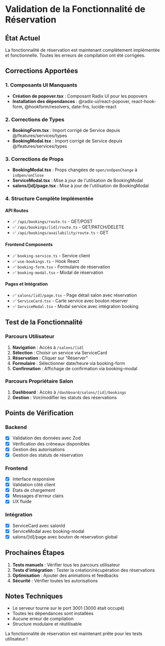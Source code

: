 # Validation de la Fonctionnalité de Réservation

## État Actuel
La fonctionnalité de réservation est maintenant complètement implémentée et fonctionnelle. Toutes les erreurs de compilation ont été corrigées.

## Corrections Apportées

### 1. Composants UI Manquants
- **Création de popover.tsx** : Composant Radix UI pour les popovers
- **Installation des dépendances** : @radix-ui/react-popover, react-hook-form, @hookform/resolvers, date-fns, lucide-react

### 2. Corrections de Types
- **BookingForm.tsx** : Import corrigé de Service depuis @/features/services/types
- **BookingModal.tsx** : Import corrigé de Service depuis @/features/services/types

### 3. Corrections de Props
- **BookingModal.tsx** : Props changées de `open/onOpenChange` à `isOpen/onClose`
- **ServiceModal.tsx** : Mise à jour de l'utilisation de BookingModal
- **salons/[id]/page.tsx** : Mise à jour de l'utilisation de BookingModal

### 4. Structure Complète Implémentée

#### API Routes
- ✅ `/api/bookings/route.ts` - GET/POST
- ✅ `/api/bookings/[id]/route.ts` - GET/PATCH/DELETE
- ✅ `/api/bookings/availability/route.ts` - GET

#### Frontend Components
- ✅ `booking-service.ts` - Service client
- ✅ `use-bookings.ts` - Hook React
- ✅ `booking-form.tsx` - Formulaire de réservation
- ✅ `booking-modal.tsx` - Modal de réservation

#### Pages et Intégration
- ✅ `salons/[id]/page.tsx` - Page détail salon avec réservation
- ✅ `ServiceCard.tsx` - Carte service avec bouton réserver
- ✅ `ServiceModal.tsx` - Modal service avec intégration booking

## Test de la Fonctionnalité

### Parcours Utilisateur
1. **Navigation** : Accès à `/salons/[id]`
2. **Sélection** : Choisir un service via ServiceCard
3. **Réservation** : Cliquer sur "Réserver"
4. **Formulaire** : Sélectionner date/heure via booking-form
5. **Confirmation** : Affichage de confirmation via booking-modal

### Parcours Propriétaire Salon
1. **Dashboard** : Accès à `/dashboard/salons/[id]/bookings`
2. **Gestion** : Voir/modifier les statuts des réservations

## Points de Vérification

### Backend
- [x] Validation des données avec Zod
- [x] Vérification des créneaux disponibles
- [x] Gestion des autorisations
- [x] Gestion des statuts de réservation

### Frontend
- [x] Interface responsive
- [x] Validation côté client
- [x] États de chargement
- [x] Messages d'erreur clairs
- [x] UX fluide

### Intégration
- [x] ServiceCard avec salonId
- [x] ServiceModal avec booking-modal
- [x] salons/[id]/page avec bouton de réservation global

## Prochaines Étapes

1. **Tests manuels** : Vérifier tous les parcours utilisateur
2. **Tests d'intégration** : Tester la création/récupération des réservations
3. **Optimisation** : Ajouter des animations et feedbacks
4. **Sécurité** : Vérifier toutes les autorisations

## Notes Techniques

- Le serveur tourne sur le port 3001 (3000 était occupé)
- Toutes les dépendances sont installées
- Aucune erreur de compilation
- Structure modulaire et réutilisable

La fonctionnalité de réservation est maintenant prête pour les tests utilisateur !